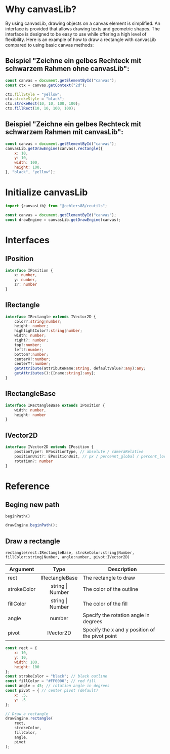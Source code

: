 # Why canvasLib?
By using canvasLib, drawing objects on a canvas element is simplified. An interface is provided that allows drawing texts and geometric shapes. The interface is designed to be easy to use while offering a high level of flexibility. Here is an example of how to draw a rectangle with canvasLib compared to using basic canvas methods:
## Beispiel "Zeichne ein gelbes Rechteck mit schwarzem Rahmen ohne canvasLib":
```javascript
const canvas = document.getElementById("canvas");
const ctx = canvas.getContext("2d");

ctx.fillStyle = "yellow";
ctx.strokeStyle = "black";
ctx.strokeRect(10, 10, 100, 100);
ctx.fillRect(10, 10, 100, 100);
```
## Beispiel "Zeichne ein gelbes Rechteck mit schwarzem Rahmen mit canvasLib":
```javascript
const canvas = document.getElementById("canvas");
canvasLib.getDrawEngine(canvas).rectangle({
    x: 10, 
    y: 10,
    width: 100,
    height: 100,
}, "black", "yellow");
```
# Initialize canvasLib
```javascript
import {canvasLib} from "@cehlers88/ceutils";

const canvas = document.getElementById("canvas");
const drawEngine = canvasLib.getDrawEngine(canvas);
```
# Interfaces
## IPosition
```typescript
interface IPosition {
    x: number,
    y: number,
    z?: number
}
```
## IRectangle
```typescript
interface IRectangle extends IVector2D {
    color?:string|number;
    height: number;
    highlightColor?:string|number;
    width: number;
    right?: number;
    top?:number;
    left?:number;
    bottom?:number;
    centerX?:number;
    centerY?:number;
    getAttribute(attributeName:string, defaultValue?:any):any;
    getAttributes():{[name:string]:any};
}
```
## IRectangleBase
```typescript
interface IRectangleBase extends IPosition {
    width: number,
    height: number
}
```
## IVector2D
```typescript
interface IVector2D extends IPosition {
    postionType?: EPositionType, // absolute / cameraRelative
    positionUnit?: EPositionUnit, // px / percennt_global / percent_local
    rotation?: number
}
```
# Reference
## Beging new path
`beginPath()`
```javascript
drawEngine.beginPath();
```

## Draw a rectangle
`rectangle(rect:IRectangleBase, strokeColor:string|Number, fillColor:string|Number, angle:number, pivot:IVector2D)`

| Argument    |       Type       | Description                                     |
|-------------|:----------------:|-------------------------------------------------|
| rect        |  IRectangleBase  | The rectangle to draw                           |
| strokeColor | string \| Number | The color of the outline                        |
| fillColor   | string \| Number | The color of the fill                           |
| angle       |      number      | Specify the rotation angle in degrees           |
| pivot       |    IVector2D     | Specify the x and y position of the pivot point |

```javascript
const rect = {
    x: 10,
    y: 10,
    width: 100,
    height: 100
};
const strokeColor = "black"; // black outline
const fillColor = "#FF0000"; // red fill
const angle = 45; // rotation angle in degrees
const pivot = { // center pivot (default)
    x: .5, 
    y: .5
};

// Draw a rectangle
drawEngine.rectangle(
    rect, 
    strokeColor, 
    fillColor, 
    angle, 
    pivot
);
```